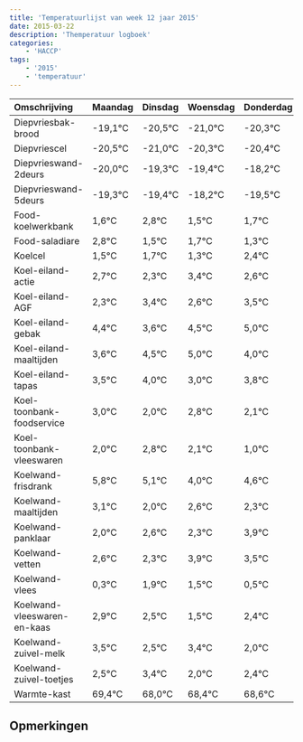 ```yaml
---
title: 'Temperatuurlijst van week 12 jaar 2015'
date: 2015-03-22
description: 'Themperatuur logboek'
categories:
    - 'HACCP'
tags:
    - '2015'
    - 'temperatuur'
---
```

|Omschrijving|Maandag|Dinsdag|Woensdag|Donderdag|Vrijdag|Zaterdag|Zondag|
|:---|:---|:---|:---|:---|:---|:---|:---|
|Diepvriesbak-brood|-19,1°C|-20,5°C|-21,0°C|-20,3°C|-20,4°C|-19,2°C|-20,5°C|
|Diepvriescel|-20,5°C|-21,0°C|-20,3°C|-20,4°C|-19,2°C|-20,5°C|-20,3°C|
|Diepvrieswand-2deurs|-20,0°C|-19,3°C|-19,4°C|-18,2°C|-19,5°C|-19,3°C|-19,7°C|
|Diepvrieswand-5deurs|-19,3°C|-19,4°C|-18,2°C|-19,5°C|-19,3°C|-19,7°C|-18,6°C|
|Food-koelwerkbank|1,6°C|2,8°C|1,5°C|1,7°C|1,3°C|2,4°C|1,6°C|
|Food-saladiare|2,8°C|1,5°C|1,7°C|1,3°C|2,4°C|1,6°C|2,5°C|
|Koelcel|1,5°C|1,7°C|1,3°C|2,4°C|1,6°C|2,5°C|3,0°C|
|Koel-eiland-actie|2,7°C|2,3°C|3,4°C|2,6°C|3,5°C|4,0°C|3,0°C|
|Koel-eiland-AGF|2,3°C|3,4°C|2,6°C|3,5°C|4,0°C|3,0°C|3,8°C|
|Koel-eiland-gebak|4,4°C|3,6°C|4,5°C|5,0°C|4,0°C|4,8°C|4,1°C|
|Koel-eiland-maaltijden|3,6°C|4,5°C|5,0°C|4,0°C|4,8°C|4,1°C|3,0°C|
|Koel-eiland-tapas|3,5°C|4,0°C|3,0°C|3,8°C|3,1°C|2,0°C|2,6°C|
|Koel-toonbank-foodservice|3,0°C|2,0°C|2,8°C|2,1°C|1,0°C|1,6°C|1,3°C|
|Koel-toonbank-vleeswaren|2,0°C|2,8°C|2,1°C|1,0°C|1,6°C|1,3°C|2,9°C|
|Koelwand-frisdrank|5,8°C|5,1°C|4,0°C|4,6°C|4,3°C|5,9°C|5,5°C|
|Koelwand-maaltijden|3,1°C|2,0°C|2,6°C|2,3°C|3,9°C|3,5°C|2,5°C|
|Koelwand-panklaar|2,0°C|2,6°C|2,3°C|3,9°C|3,5°C|2,5°C|3,4°C|
|Koelwand-vetten|2,6°C|2,3°C|3,9°C|3,5°C|2,5°C|3,4°C|2,0°C|
|Koelwand-vlees|0,3°C|1,9°C|1,5°C|0,5°C|1,4°C|0,0°C|0,4°C|
|Koelwand-vleeswaren-en-kaas|2,9°C|2,5°C|1,5°C|2,4°C|1,0°C|1,4°C|1,6°C|
|Koelwand-zuivel-melk|3,5°C|2,5°C|3,4°C|2,0°C|2,4°C|2,6°C|2,6°C|
|Koelwand-zuivel-toetjes|2,5°C|3,4°C|2,0°C|2,4°C|2,6°C|2,6°C|2,4°C|
|Warmte-kast|69,4°C|68,0°C|68,4°C|68,6°C|68,6°C|68,4°C|68,0°C|

## Opmerkingen


